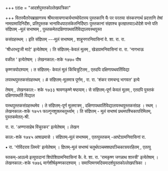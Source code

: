 +++
title = "आदर्शपुस्तकोल्लेखपत्रिका"

+++
वितस्यैतरेयब्राह्मणस्य श्रीमत्सायणाचार्यभाष्योपेतस्य पुस्तकानि यैः पर परतया संस्करणार्थ प्रदत्तानि तेषां नामग्रामादिनिर्देशः, प्रतिपुस्तक भानाविधपाठसंकेतनिर्दिष्टाः पुस्तकानां संज्ञाश्च कृतज्ञतयाऽधोदेशे यन्ते पति संज्ञितम् -मूलं सभाष्यम् , पुस्तकमेतदक्षिणापथवर्तिविद्यालयस्थपुस्त 

कसंग्रहस्थम् । इति संज्ञितम् ---मूलं सभाष्यम् , शाहूनगरनिवासिनां वे. शा. रा. रा. 

'श्रीधरभट्टजी माटे' इत्येतेषाम् । ति संज्ञितम्-केवलं मूलम् , खेडग्रामनिवासिनां रा. रा. 'नागभाऊ 

वकील ' इत्येतेषाम् । लेखनकाल:-शके १७७० पौष 

कृष्णत्रयोदश्याम् । त संज्ञितम्- केवलं मूलं किंचित्रुटितम् , एतदपि दक्षिणापथवर्तिविद्या 

लयस्थपुस्तकसंग्रहस्थम् । # संज्ञितम्-मूलमात्र पूर्णम् , रा. रा. 'शंकर रामचन्द्र भागवत' इत्ये 

तेषाम् , लेखनकाल:- शके १७३३ श्रावणकृष्णे षष्ठयाम्। से संज्ञितम्-पूर्ण केवलं मूलम् , एतदपि पुस्तकं दक्षिणापथर्ति विद्याल 

यस्थपुस्तकसंग्रहस्थमेव । ते संज्ञितम्-पूर्ण मूलमात्रम् , दक्षिणापथवर्तिविद्यालयस्थपुस्तकसंग्रह । स्थम् । लेखनकालः-शके १७५१ फाल्गुनशुक्लचतुर्थ्याम् । ति संज्ञितम् - मूलं सभाष्यं प्रथमपश्चिकापरिमितम्, पुस्तकमेतत्-श्री. 

रा. रा. 'अण्णासाहेब विंचुरकर' इत्येतेषाम् । लेखन 

काल:-शके १७४५ आषाढमासे । संज्ञितम्-मूलं सभाष्यम् , एतत्पुस्तकम् -आष्टेग्रामनिवासिनां रा. 



• रा. 'गोविंदराव लिमये' इत्येतेषाम् । ज्ञितम्-मूलं सभाष्यं चतुर्थपञ्चमषष्ठपञ्चिकात्रयरहितम् , एतत्पु 

स्तकम्-आठल्ये इत्युपादानां शिपोशिग्रामनिवासिनां कै. वे. शा. रा. 'रामकृष्ण जगन्नाथ शास्त्री' इत्येतेषाम् । लेखनकाल:-शके १७७६ मार्गशीर्षकृष्णकादश्याम् । समाप्तिमगमदियमादर्शपुस्तकोल्लेखपत्रिका । 


